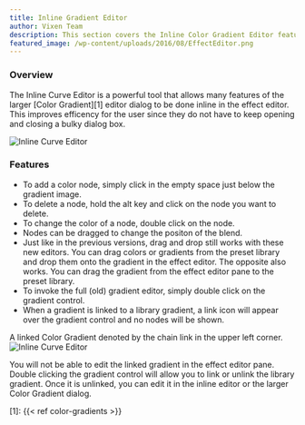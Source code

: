 ```yaml
---
title: Inline Gradient Editor
author: Vixen Team
description: This section covers the Inline Color Gradient Editor features.
featured_image: /wp-content/uploads/2016/08/EffectEditor.png
---
```


### Overview

The Inline Curve Editor is a powerful tool that allows many features of the larger [Color Gradient][1] editor dialog to be done inline in the effect editor. This improves efficency for the user since they do not have to keep opening and closing a bulky dialog box.

![Inline Curve Editor](/images/docs/usage/effect-editor/inline-gradient-editor/InlineGradient-300x50.png)

### Features

* To add a color node, simply click in the empty space just below the gradient image.
* To delete a node, hold the alt key and click on the node you want to delete.
* To change the color of a node, double click on the node.
* Nodes can be dragged to change the positon of the blend.
* Just like in the previous versions, drag and drop still works with these new editors. You can drag colors or gradients from the preset library and drop them onto the gradient in the effect editor. The opposite also works. You can drag the gradient from the effect editor pane to the preset library.
* To invoke the full (old) gradient editor, simply double click on the gradient control.
* When a gradient is linked to a library gradient, a link icon will appear over the gradient control and no nodes will be shown.  

A linked Color Gradient denoted by the chain link in the upper left corner.
![Inline Curve Editor](/images/docs/usage/effect-editor/inline-gradient-editor/LinkedInlineGradient-300x48.png)

You will not be able to edit the linked gradient in the effect editor pane.  Double clicking the gradient control will allow you to link or unlink the library gradient. Once it is unlinked, you can edit it in the inline editor or the larger Color Gradient dialog.

[1]: {{< ref color-gradients >}}
